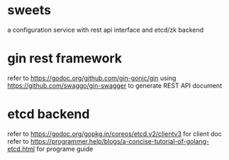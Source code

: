 # sweets
a configuration service with rest api interface and etcd/zk backend

# gin rest framework

refer to https://godoc.org/github.com/gin-gonic/gin
using https://github.com/swaggo/gin-swagger to generate REST API document

# etcd backend
refer to https://godoc.org/gopkg.in/coreos/etcd.v2/clientv3 for client doc
refer to https://programmer.help/blogs/a-concise-tutorial-of-golang-etcd.html for programe guide
